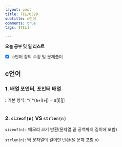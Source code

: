 ```yaml
---
layout: post
title: TIL/0329
subtitle: c언어
comments: true
tags: [TIL]

---
```

**오늘 공부 및  일 리스트**

 - [x] c언어 강의 수강 및 문제풀이
 
## c언어
### 1. 배열 포인터, 포인터 배열
: 기본 형식: *( *(a+i)+j) = a[i][j]
<br>
<br>

###  2. `sizeof(n)` VS `strlen(n)`

 `sizeof(n):` 메모리 크기 반환(문자열 끝 공백까지 길이에 포함)

 `strlen(n)`: 딱 문자열의 길이만 반환(널 문자 포함 x)
